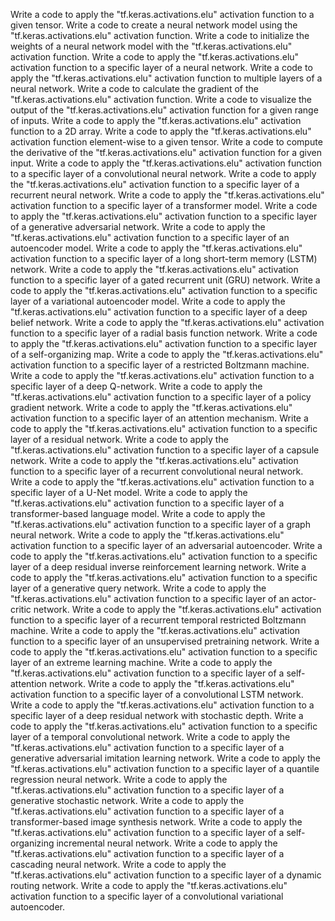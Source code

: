 Write a code to apply the "tf.keras.activations.elu" activation function to a given tensor.
Write a code to create a neural network model using the "tf.keras.activations.elu" activation function.
Write a code to initialize the weights of a neural network model with the "tf.keras.activations.elu" activation function.
Write a code to apply the "tf.keras.activations.elu" activation function to a specific layer of a neural network.
Write a code to apply the "tf.keras.activations.elu" activation function to multiple layers of a neural network.
Write a code to calculate the gradient of the "tf.keras.activations.elu" activation function.
Write a code to visualize the output of the "tf.keras.activations.elu" activation function for a given range of inputs.
Write a code to apply the "tf.keras.activations.elu" activation function to a 2D array.
Write a code to apply the "tf.keras.activations.elu" activation function element-wise to a given tensor.
Write a code to compute the derivative of the "tf.keras.activations.elu" activation function for a given input.
Write a code to apply the "tf.keras.activations.elu" activation function to a specific layer of a convolutional neural network.
Write a code to apply the "tf.keras.activations.elu" activation function to a specific layer of a recurrent neural network.
Write a code to apply the "tf.keras.activations.elu" activation function to a specific layer of a transformer model.
Write a code to apply the "tf.keras.activations.elu" activation function to a specific layer of a generative adversarial network.
Write a code to apply the "tf.keras.activations.elu" activation function to a specific layer of an autoencoder model.
Write a code to apply the "tf.keras.activations.elu" activation function to a specific layer of a long short-term memory (LSTM) network.
Write a code to apply the "tf.keras.activations.elu" activation function to a specific layer of a gated recurrent unit (GRU) network.
Write a code to apply the "tf.keras.activations.elu" activation function to a specific layer of a variational autoencoder model.
Write a code to apply the "tf.keras.activations.elu" activation function to a specific layer of a deep belief network.
Write a code to apply the "tf.keras.activations.elu" activation function to a specific layer of a radial basis function network.
Write a code to apply the "tf.keras.activations.elu" activation function to a specific layer of a self-organizing map.
Write a code to apply the "tf.keras.activations.elu" activation function to a specific layer of a restricted Boltzmann machine.
Write a code to apply the "tf.keras.activations.elu" activation function to a specific layer of a deep Q-network.
Write a code to apply the "tf.keras.activations.elu" activation function to a specific layer of a policy gradient network.
Write a code to apply the "tf.keras.activations.elu" activation function to a specific layer of an attention mechanism.
Write a code to apply the "tf.keras.activations.elu" activation function to a specific layer of a residual network.
Write a code to apply the "tf.keras.activations.elu" activation function to a specific layer of a capsule network.
Write a code to apply the "tf.keras.activations.elu" activation function to a specific layer of a recurrent convolutional neural network.
Write a code to apply the "tf.keras.activations.elu" activation function to a specific layer of a U-Net model.
Write a code to apply the "tf.keras.activations.elu" activation function to a specific layer of a transformer-based language model.
Write a code to apply the "tf.keras.activations.elu" activation function to a specific layer of a graph neural network.
Write a code to apply the "tf.keras.activations.elu" activation function to a specific layer of an adversarial autoencoder.
Write a code to apply the "tf.keras.activations.elu" activation function to a specific layer of a deep residual inverse reinforcement learning network.
Write a code to apply the "tf.keras.activations.elu" activation function to a specific layer of a generative query network.
Write a code to apply the "tf.keras.activations.elu" activation function to a specific layer of an actor-critic network.
Write a code to apply the "tf.keras.activations.elu" activation function to a specific layer of a recurrent temporal restricted Boltzmann machine.
Write a code to apply the "tf.keras.activations.elu" activation function to a specific layer of an unsupervised pretraining network.
Write a code to apply the "tf.keras.activations.elu" activation function to a specific layer of an extreme learning machine.
Write a code to apply the "tf.keras.activations.elu" activation function to a specific layer of a self-attention network.
Write a code to apply the "tf.keras.activations.elu" activation function to a specific layer of a convolutional LSTM network.
Write a code to apply the "tf.keras.activations.elu" activation function to a specific layer of a deep residual network with stochastic depth.
Write a code to apply the "tf.keras.activations.elu" activation function to a specific layer of a temporal convolutional network.
Write a code to apply the "tf.keras.activations.elu" activation function to a specific layer of a generative adversarial imitation learning network.
Write a code to apply the "tf.keras.activations.elu" activation function to a specific layer of a quantile regression neural network.
Write a code to apply the "tf.keras.activations.elu" activation function to a specific layer of a generative stochastic network.
Write a code to apply the "tf.keras.activations.elu" activation function to a specific layer of a transformer-based image synthesis network.
Write a code to apply the "tf.keras.activations.elu" activation function to a specific layer of a self-organizing incremental neural network.
Write a code to apply the "tf.keras.activations.elu" activation function to a specific layer of a cascading neural network.
Write a code to apply the "tf.keras.activations.elu" activation function to a specific layer of a dynamic routing network.
Write a code to apply the "tf.keras.activations.elu" activation function to a specific layer of a convolutional variational autoencoder.